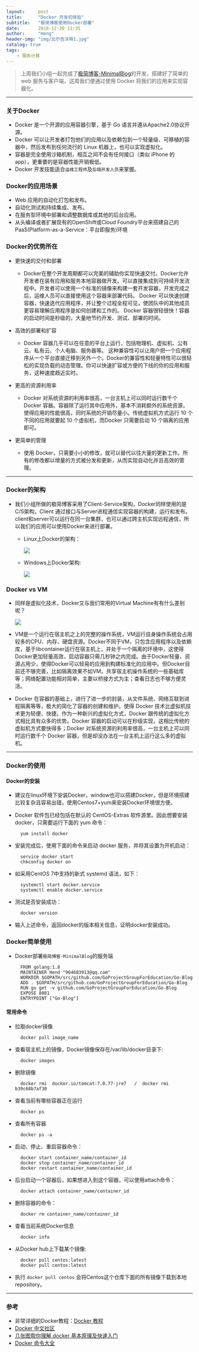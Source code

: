 ```yaml
---
layout:     post
title:      "Docker 开发初体验"
subtitle:   "极简博客使用Docker部署"
date:       2018-12-20 11:35
author:     "Heng"
header-img: "img/比尔吉沃特1.jpg"
catalog: true
tags:
    - 服务计算
---
```

>上周我们小组一起完成了[极简博客-MinimalBlog](https://clearloveh.github.io/2018/12/14/service-computing-MinamalBlog/)的开发，搭建好了简单的 web 服务与客户端，这周我们便通过使用 Docker 将我们的应用来实现容器化。

---
### 关于Docker
- Docker 是一个开源的应用容器引擎，基于 Go 语言并遵从Apache2.0协议开源。
- Docker 可以让开发者打包他们的应用以及依赖包到一个轻量级、可移植的容器中，然后发布到任何流行的 Linux 机器上，也可以实现虚拟化。
- 容器是完全使用沙箱机制，相互之间不会有任何接口（类似 iPhone 的 app），更重要的是容器性能开销极低。
- Docker 开发技能适合`运维工程师`及`后端开发人员`来掌握。

### Docker的应用场景
- Web 应用的自动化打包和发布。
- 自动化测试和持续集成、发布。
- 在服务型环境中部署和调整数据库或其他的后台应用。
- 从头编译或者扩展现有的OpenShift或Cloud Foundry平台来搭建自己的PaaS(Platform-as-a-Service：平台即服务)环境

### Docker的优势所在
- 更快速的交付和部署
    - Docker在整个开发周期都可以完美的辅助你实现快速交付。Docker允许开发者在装有应用和服务本地容器做开发。可以直接集成到可持续开发流程中。开发者可以使用一个标准的镜像来构建一套开发容器，开发完成之后，运维人员可以直接使用这个容器来部署代码。 Docker 可以快速创建容器，快速迭代应用程序，并让整个过程全程可见，使团队中的其他成员更容易理解应用程序是如何创建和工作的。 Docker 容器很轻很快！容器的启动时间是秒级的，大量地节约开发、测试、部署的时间。
- 高效的部署和扩容
    - Docker 容器几乎可以在任意的平台上运行，包括物理机、虚拟机、公有云、私有云、个人电脑、服务器等。 这种兼容性可以让用户把一个应用程序从一个平台直接迁移到另外一个。Docker的兼容性和轻量特性可以很轻松的实现负载的动态管理。你可以快速扩容或方便的下线的你的应用和服务，这种速度趋近实时。

- 更高的资源利用率
    - Docker 对系统资源的利用率很高，一台主机上可以同时运行数千个 Docker 容器。容器除了运行其中应用外，基本不消耗额外的系统资源，使得应用的性能很高，同时系统的开销尽量小。传统虚拟机方式运行 10 个不同的应用就要起 10 个虚拟机，而Docker 只需要启动 10 个隔离的应用即可。

- 更简单的管理
    - 使用 Docker，只需要小小的修改，就可以替代以往大量的更新工作。所有的修改都以增量的方式被分发和更新，从而实现自动化并且高效的管理。

---
### Docker的架构
- 我们小组所做的极简博客采用了Client-Service架构，Docker同样使用的是C/S架构，Client 通过接口与Server进程通信实现容器的构建，运行和发布。client和server可以运行在同一台集群，也可以通过跨主机实现远程通信，所以我们的应用可以使用Docker来进行部署。
    - Linux上Docker的架构：

        ![](/img/in-post/post-fuwujisuan/docker/1.png)

    - Windows上Docker架构:

        ![](/img/in-post/post-fuwujisuan/docker/2.png)

### Docker vs VM
- 同样是虚拟化技术，Docker又与我们常用的Virtual Machine有有什么差别呢？

    ![](/img/in-post/post-fuwujisuan/docker/3.png)

- VM是一个运行在宿主机之上的完整的操作系统，VM运行自身操作系统会占用较多的CPU、内存、硬盘资源。Docker不同于VM，只包含应用程序以及依赖库，基于libcontainer运行在宿主机上，并处于一个隔离的环境中，这使得Docker更加轻量高效，启动容器只需几秒钟之内完成。由于Docker轻量、资源占用少，使得Docker可以轻易的应用到构建标准化的应用中。但Docker目前还不够完善，比如隔离效果不如VM，共享宿主机操作系统的一些基础库等；网络配置功能相对简单，主要以桥接方式为主；查看日志也不够方便灵活。
        
- Docker 在容器的基础上，进行了进一步的封装，从文件系统、网络互联到进程隔离等等，极大的简化了容器的创建和维护。使得 Docker 技术比虚拟机技术更为轻便、快捷。作为一种新兴的虚拟化方式，Docker 跟传统的虚拟化方式相比具有众多的优势。Docker 容器的启动可以在秒级实现，这相比传统的虚拟机方式要快得多；Docker 对系统资源的利用率很高，一台主机上可以同时运行数千个 Docker 容器，但是却没办法在一台主机上运行这么多的虚拟机。

---
### Docker的使用
#### Docker的安装
- 建议在linux环境下安装Docker，window也可以搭建Docker，但是环境搭建比较复杂且容易出错，使用Centos7+yum来安装Docker环境很方便。

- Docker 软件包已经包括在默认的 CentOS-Extras 软件源里。因此想要安装 docker，只需要运行下面的 yum 命令：

        yum install docker
- 安装完成后，使用下面的命令来启动 docker 服务，并将其设置为开机启动：

        service docker start
        chkconfig docker on

- 如采用CentOS 7中支持的新式 systemd 语法，如下：

        systemctl start docker.service
        systemctl enable docker.service
- 测试是否安装成功：

        docker version
- 输入上述命令，返回docker的版本相关信息，证明docker安装成功。

### Docker简单使用
- Docker部署`极简博客-MinimalBlog`的服务端

        FROM golang:1.8
        MAINTAINER Hend "964683913@qq.com"
        WORKDIR $GOPATH/src/github.com/GoProjectGroupForEducation/Go-Blog
        ADD . $GOPATH/src/github.com/GoProjectGroupForEducation/Go-Blog
        RUN go get -v github.com/GoProjectGroupForEducation/Go-Blog
        EXPOSE 8081
        ENTRYPOINT ["Go-Blog"]

#### 常用命令
- 拉取docker镜像

        docker pull image_name
- 查看宿主机上的镜像，Docker镜像保存在/var/lib/docker目录下:

        docker images
- 删除镜像

        docker rmi  docker.io/tomcat:7.0.77-jre7   /  docker rmi b39c68b7af30
- 查看当前有哪些容器正在运行

        docker ps
- 查看所有容器

        docker ps -a
- 启动、停止、重启容器命令：

        docker start container_name/container_id
        docker stop container_name/container_id
        docker restart container_name/container_id
- 后台启动一个容器后，如果想进入到这个容器，可以使用attach命令：

        docker attach container_name/container_id
- 删除容器的命令：

        docker rm container_name/container_id
- 查看当前系统Docker信息

        docker info
- 从Docker hub上下载某个镜像:

        docker pull centos:latest
        docker pull centos:latest
- 执行 `docker pull centos` 会将Centos这个仓库下面的所有镜像下载到本地repository。

---
### 参考
- 非常详细的Docker教程：[Docker 教程](http://www.runoob.com/docker/docker-tutorial.html)
- [Docker 中文社区](http://www.docker.org.cn/)
- [几张图帮你理解 docker 基本原理及快速入门](http://www.cnblogs.com/SzeCheng/p/6822905.html)
- [Docker 命令大全](http://www.runoob.com/docker/docker-command-manual.html)